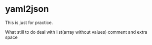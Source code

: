 # yaml2json
This is just for practice.

What still to do
deal with list(array without values)
comment and extra space
